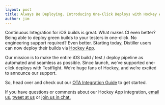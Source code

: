 ```yaml
---
layout: post
title: Always Be Deploying. Introducing One-Click Deploys with Hockey App.
author: jim
---
```


Continuous Integration for iOS builds is great. What makes CI even better? Being able to deploy green builds to your testers in one-click. No engineering support required? Even better. Starting today, Distiller users can now deploy their builds via [Hockey App](http://hockeyapp.net/).

Our mission is to make the entire iOS build / test / deploy pipeline as automated and seamless as possible. Since launch, we’ve supported one-click deploys with Testflight. We’re huge fans of Hockey, and we’re excited to announce our support. 

So, head over and check out our [OTA Integration Guide](http://docs.distiller.io/start/getting_started_ota_deployment_setup/) to get started. 

If you have questions or comments about our Hockey App integration, [email us](mailto:help@distiller.io),
[tweet at us](http://twitter.com/appdistiller) or
[join us in chat.](http://distiller.io/chat)
